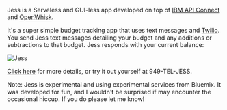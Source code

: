 Jess is a Serveless and GUI-less app developed on top of [IBM API Connect](https://developer.ibm.com/apiconnect/) and [OpenWhisk](https://developer.ibm.com/openwhisk/).

It's a super simple budget tracking app that uses text messages and [Twilio](https://www.twilio.com/). You send Jess
text messages detailing your budget and any additions or subtractions to that budget. Jess responds with your current
balance:

![Jess](http://markwatsonatx.github.io/img/serverless0.png)

[Click here](http://markwatsonatx.github.io/tutorial/openwhisk/serverless/2016/08/04/serverless-guiless-openwhisk.html) for more details, or try it out yourself at 949-TEL-JESS.

Note: Jess is experimental and using experimental services from Bluemix. It was developed for fun, and I wouldn't be surprised if may encounter the occasional hiccup. If you do please let me know! 


